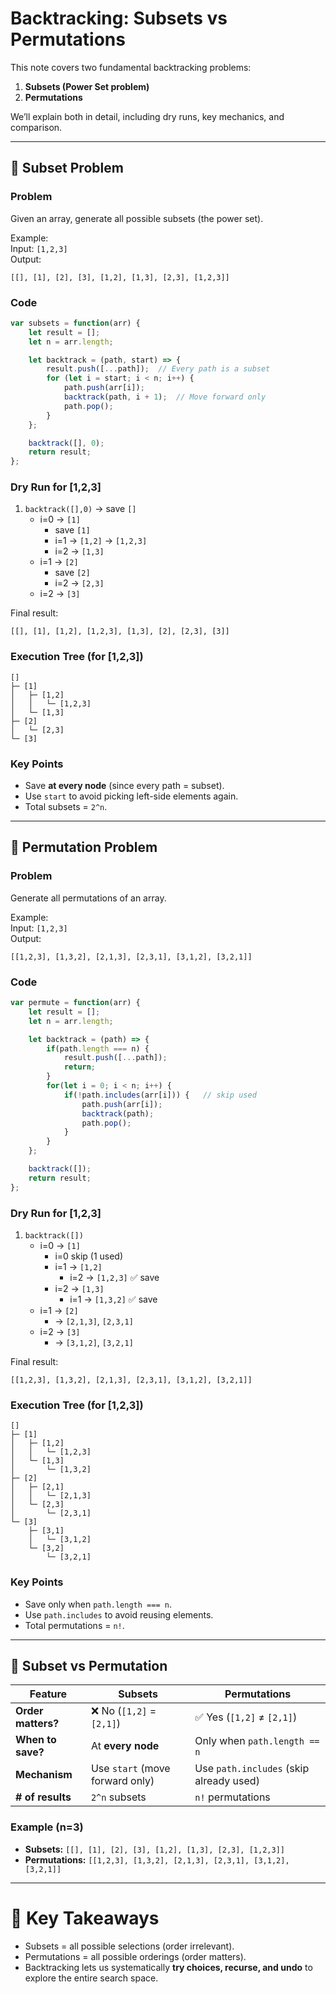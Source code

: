 
# Backtracking: Subsets vs Permutations

This note covers two fundamental backtracking problems:
1. **Subsets (Power Set problem)**
2. **Permutations**

We’ll explain both in detail, including dry runs, key mechanics, and comparison.

---

## 🔹 Subset Problem

### Problem
Given an array, generate all possible subsets (the power set).

Example:  
Input: `[1,2,3]`  
Output:  
```
[[], [1], [2], [3], [1,2], [1,3], [2,3], [1,2,3]]
```

### Code
```js
var subsets = function(arr) {
    let result = [];
    let n = arr.length;

    let backtrack = (path, start) => {
        result.push([...path]);  // Every path is a subset
        for (let i = start; i < n; i++) {
            path.push(arr[i]);
            backtrack(path, i + 1);  // Move forward only
            path.pop();
        }
    };

    backtrack([], 0);
    return result;
};
```

### Dry Run for [1,2,3]
1. `backtrack([],0)` → save `[]`
   - i=0 → `[1]`
     - save `[1]`
     - i=1 → `[1,2]` → `[1,2,3]`
     - i=2 → `[1,3]`
   - i=1 → `[2]`
     - save `[2]`
     - i=2 → `[2,3]`
   - i=2 → `[3]`

Final result:  
```
[[], [1], [1,2], [1,2,3], [1,3], [2], [2,3], [3]]
```

### Execution Tree (for [1,2,3])
```
[]
├─ [1]
│   ├─ [1,2]
│   │   └─ [1,2,3]
│   └─ [1,3]
├─ [2]
│   └─ [2,3]
└─ [3]
```

### Key Points
- Save **at every node** (since every path = subset).
- Use `start` to avoid picking left-side elements again.
- Total subsets = `2^n`.

---

## 🔹 Permutation Problem

### Problem
Generate all permutations of an array.

Example:  
Input: `[1,2,3]`  
Output:  
```
[[1,2,3], [1,3,2], [2,1,3], [2,3,1], [3,1,2], [3,2,1]]
```

### Code
```js
var permute = function(arr) {
    let result = [];
    let n = arr.length;

    let backtrack = (path) => {
        if(path.length === n) {
            result.push([...path]);
            return;
        }
        for(let i = 0; i < n; i++) {
            if(!path.includes(arr[i])) {   // skip used
                path.push(arr[i]);
                backtrack(path);
                path.pop();
            }
        }
    };

    backtrack([]);
    return result;
};
```

### Dry Run for [1,2,3]
1. `backtrack([])`
   - i=0 → `[1]`
     - i=0 skip (1 used)
     - i=1 → `[1,2]`
       - i=2 → `[1,2,3]` ✅ save
     - i=2 → `[1,3]`
       - i=1 → `[1,3,2]` ✅ save
   - i=1 → `[2]`
     - → `[2,1,3]`, `[2,3,1]`
   - i=2 → `[3]`
     - → `[3,1,2]`, `[3,2,1]`

Final result:  
```
[[1,2,3], [1,3,2], [2,1,3], [2,3,1], [3,1,2], [3,2,1]]
```

### Execution Tree (for [1,2,3])
```
[]
├─ [1]
│   ├─ [1,2]
│   │   └─ [1,2,3]
│   └─ [1,3]
│       └─ [1,3,2]
├─ [2]
│   ├─ [2,1]
│   │   └─ [2,1,3]
│   └─ [2,3]
│       └─ [2,3,1]
└─ [3]
    ├─ [3,1]
    │   └─ [3,1,2]
    └─ [3,2]
        └─ [3,2,1]
```

### Key Points
- Save only when `path.length === n`.
- Use `path.includes` to avoid reusing elements.
- Total permutations = `n!`.

---

## 🔹 Subset vs Permutation

| Feature             | Subsets                                | Permutations                            |
|---------------------|----------------------------------------|------------------------------------------|
| **Order matters?**  | ❌ No (`[1,2]` = `[2,1]`)               | ✅ Yes (`[1,2]` ≠ `[2,1]`)                |
| **When to save?**   | At **every node**                      | Only when `path.length == n`             |
| **Mechanism**       | Use `start` (move forward only)        | Use `path.includes` (skip already used)  |
| **# of results**    | `2^n` subsets                          | `n!` permutations                        |

### Example (n=3)
- **Subsets:** `[[], [1], [2], [3], [1,2], [1,3], [2,3], [1,2,3]]`
- **Permutations:** `[[1,2,3], [1,3,2], [2,1,3], [2,3,1], [3,1,2], [3,2,1]]`

---

# 🔑 Key Takeaways
- Subsets = all possible selections (order irrelevant).  
- Permutations = all possible orderings (order matters).  
- Backtracking lets us systematically **try choices, recurse, and undo** to explore the entire search space.
